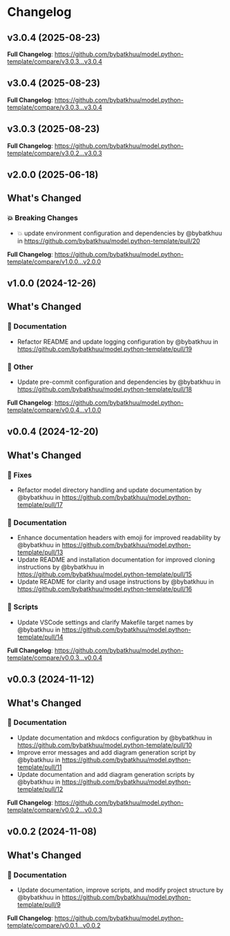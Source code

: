 # Changelog

## v3.0.4 (2025-08-23)

<!-- Release notes generated using configuration in .github/release.yml at v3.0.4 -->



**Full Changelog**: https://github.com/bybatkhuu/model.python-template/compare/v3.0.3...v3.0.4

## v3.0.4 (2025-08-23)

<!-- Release notes generated using configuration in .github/release.yml at v3.0.4 -->



**Full Changelog**: https://github.com/bybatkhuu/model.python-template/compare/v3.0.3...v3.0.4

## v3.0.3 (2025-08-23)

<!-- Release notes generated using configuration in .github/release.yml at v3.0.3 -->



**Full Changelog**: https://github.com/bybatkhuu/model.python-template/compare/v3.0.2...v3.0.3

## v2.0.0 (2025-06-18)

<!-- Release notes generated using configuration in .github/release.yml at v2.0.0 -->

## What's Changed
### 💥 Breaking Changes
* :boom: update environment configuration and dependencies by @bybatkhuu in https://github.com/bybatkhuu/model.python-template/pull/20


**Full Changelog**: https://github.com/bybatkhuu/model.python-template/compare/v1.0.0...v2.0.0

## v1.0.0 (2024-12-26)

<!-- Release notes generated using configuration in .github/release.yml at v1.0.0 -->

## What's Changed
### 📝 Documentation
* Refactor README and update logging configuration by @bybatkhuu in https://github.com/bybatkhuu/model.python-template/pull/19
### 💬 Other
* Update pre-commit configuration and dependencies by @bybatkhuu in https://github.com/bybatkhuu/model.python-template/pull/18


**Full Changelog**: https://github.com/bybatkhuu/model.python-template/compare/v0.0.4...v1.0.0

## v0.0.4 (2024-12-20)

<!-- Release notes generated using configuration in .github/release.yml at v0.0.4 -->

## What's Changed
### 🐛 Fixes
* Refactor model directory handling and update documentation by @bybatkhuu in https://github.com/bybatkhuu/model.python-template/pull/17
### 📝 Documentation
* Enhance documentation headers with emoji for improved readability by @bybatkhuu in https://github.com/bybatkhuu/model.python-template/pull/13
* Update README and installation documentation for improved cloning instructions by @bybatkhuu in https://github.com/bybatkhuu/model.python-template/pull/15
* Update README for clarity and usage instructions by @bybatkhuu in https://github.com/bybatkhuu/model.python-template/pull/16
### 🔨 Scripts
* Update VSCode settings and clarify Makefile target names by @bybatkhuu in https://github.com/bybatkhuu/model.python-template/pull/14


**Full Changelog**: https://github.com/bybatkhuu/model.python-template/compare/v0.0.3...v0.0.4

## v0.0.3 (2024-11-12)

<!-- Release notes generated using configuration in .github/release.yml at v0.0.3 -->

## What's Changed
### 📝 Documentation
* Update documentation and mkdocs configuration by @bybatkhuu in https://github.com/bybatkhuu/model.python-template/pull/10
* Improve error messages and add diagram generation script by @bybatkhuu in https://github.com/bybatkhuu/model.python-template/pull/11
* Update documentation and add diagram generation scripts by @bybatkhuu in https://github.com/bybatkhuu/model.python-template/pull/12


**Full Changelog**: https://github.com/bybatkhuu/model.python-template/compare/v0.0.2...v0.0.3

## v0.0.2 (2024-11-08)

<!-- Release notes generated using configuration in .github/release.yml at v0.0.2 -->

## What's Changed
### 📝 Documentation
* Update documentation, improve scripts, and modify project structure by @bybatkhuu in https://github.com/bybatkhuu/model.python-template/pull/9


**Full Changelog**: https://github.com/bybatkhuu/model.python-template/compare/v0.0.1...v0.0.2
